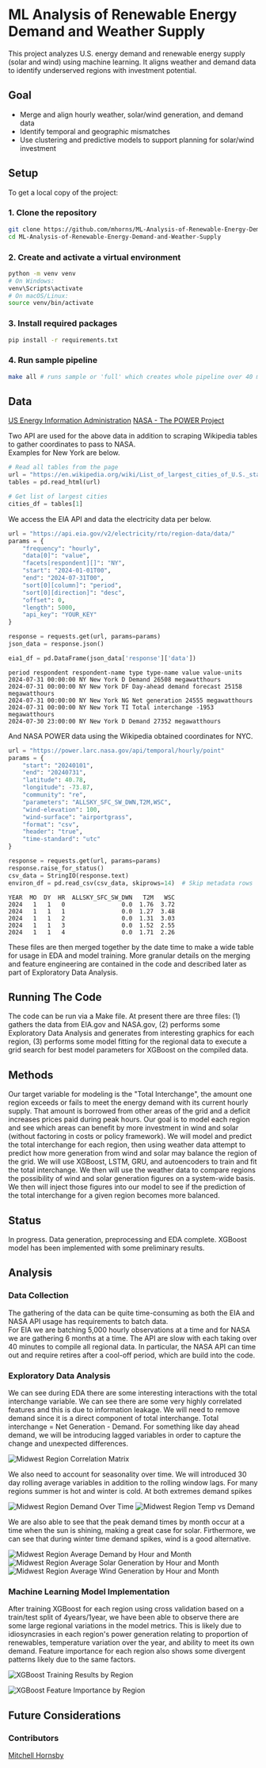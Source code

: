 # ML Analysis of Renewable Energy Demand and Weather Supply

This project analyzes U.S. energy demand and renewable energy supply (solar and wind) using machine learning. It aligns 
weather and demand data to identify underserved regions with investment potential.

## Goal
- Merge and align hourly weather, solar/wind generation, and demand data
- Identify temporal and geographic mismatches
- Use clustering and predictive models to support planning for solar/wind investment

## Setup
To get a local copy of the project:

### 1. Clone the repository
```bash
git clone https://github.com/mhorns/ML-Analysis-of-Renewable-Energy-Demand-and-Weather-Supply.git
cd ML-Analysis-of-Renewable-Energy-Demand-and-Weather-Supply
```

### 2. Create and activate a virtual environment
```bash
python -m venv venv
# On Windows:
venv\Scripts\activate
# On macOS/Linux:
source venv/bin/activate
```

### 3. Install required packages
```bash
pip install -r requirements.txt
```

### 4. Run sample pipeline
```bash
make all # runs sample or 'full' which creates whole pipeline over 40 minutes of downloads
```

## Data

[US Energy Information Administration](https://www.eia.gov/opendata/)
[NASA - The POWER Project](https://power.larc.nasa.gov/)

Two API are used for the above data in addition to scraping Wikipedia tables to gather coordinates to pass to NASA.  
Examples for New York are below.

```python
# Read all tables from the page
url = "https://en.wikipedia.org/wiki/List_of_largest_cities_of_U.S._states_and_territories_by_population"
tables = pd.read_html(url)

# Get list of largest cities
cities_df = tables[1]
```

We access the EIA API and data the electricity data per below.

```python
url = "https://api.eia.gov/v2/electricity/rto/region-data/data/"
params = {
    "frequency": "hourly",
    "data[0]": "value",
    "facets[respondent][]": "NY",
    "start": "2024-01-01T00",
    "end": "2024-07-31T00",
    "sort[0][column]": "period",
    "sort[0][direction]": "desc",
    "offset": 0,
    "length": 5000,
    "api_key": "YOUR_KEY"
}

response = requests.get(url, params=params)
json_data = response.json()

eia1_df = pd.DataFrame(json_data['response']['data'])
```

```text
period respondent respondent-name type type-name value value-units 
2024-07-31 00:00:00 NY New York D Demand 26508 megawatthours 
2024-07-31 00:00:00 NY New York DF Day-ahead demand forecast 25158 megawatthours 
2024-07-31 00:00:00 NY New York NG Net generation 24555 megawatthours 
2024-07-31 00:00:00 NY New York TI Total interchange -1953 megawatthours 
2024-07-30 23:00:00 NY New York D Demand 27352 megawatthours 
```

And NASA POWER data using the Wikipedia obtained coordinates for NYC.

```python
url = "https://power.larc.nasa.gov/api/temporal/hourly/point"
params = {
    "start": "20240101",
    "end": "20240731",
    "latitude": 40.78,
    "longitude": -73.87,
    "community": "re",
    "parameters": "ALLSKY_SFC_SW_DWN,T2M,WSC",
    "wind-elevation": 100,
    "wind-surface": "airportgrass",
    "format": "csv",
    "header": "true",
    "time-standard": "utc"
}

response = requests.get(url, params=params)
response.raise_for_status()
csv_data = StringIO(response.text)
environ_df = pd.read_csv(csv_data, skiprows=14)  # Skip metadata rows
```

```text
YEAR  MO  DY  HR  ALLSKY_SFC_SW_DWN   T2M   WSC
2024   1   1   0                0.0  1.76  3.72
2024   1   1   1                0.0  1.27  3.48
2024   1   1   2                0.0  1.31  3.03
2024   1   1   3                0.0  1.52  2.55
2024   1   1   4                0.0  1.71  2.26
```

These files are then merged together by the date time to make a wide table for usage in EDA and model training.  More 
granular details on the merging and feature engineering are contained in the code and described later as part of 
Exploratory Data Analysis.

## Running The Code

The code can be run via a Make file.  At present there are three files: (1) gathers the data from EIA.gov and NASA.gov,
(2) performs some Exploratory Data Analysis and generates from interesting graphics for each region, (3) performs some 
model fitting for the regional data to execute a grid search for best model parameters for XGBoost on the compiled data.

## Methods

Our target variable for modeling is the "Total Interchange", the amount one region exceeds or fails to meet the energy 
demand with its current hourly supply.  That amount is borrowed from other areas of the grid and a deficit increases 
prices paid during peak hours.  Our goal is to model each region and see which areas can benefit by more investment in 
wind and solar (without factoring in costs or policy framework).  We will model and predict the total interchange for 
each region, then using weather data attempt to predict how more generation from wind and solar may balance the region 
of the grid.  We will use XGBoost, LSTM, GRU, and autoencoders to train and fit the total interchange.  We then will use 
the weather data to compare regions the possibility of wind and solar generation figures on a system-wide basis.  We then 
will inject those figures into our model to see if the prediction of the total interchange for a given region becomes 
more balanced.


## Status

In progress.  Data generation, preprocessing and EDA complete.  XGBoost model has been implemented with some preliminary 
results.  


## Analysis

### Data Collection
The gathering of the data can be quite time-consuming as both the EIA and NASA API usage has requirements to batch data.  
For EIA we are batching 5,000 hourly observations at a time and for NASA we are gathering 6 months at a time.  The API 
are slow with each taking over 40 minutes to compile all regional data.  In particular, the NASA API can time out and 
require retires after a cool-off period, which are build into the code.

### Exploratory Data Analysis
We can see during EDA there are some interesting interactions with the total interchange variable.  We can see there are 
some very highly correlated features and this is due to information leakage.  We will need to remove demand since it is 
a direct component of total interchange.  Total interchange = Net Generation - Demand.  For something like day ahead demand, 
we will be introducing lagged variables in order to capture the change and unexpected differences.  

![Midwest Region Correlation Matrix](figs/MIDW_correl_matrix.png)

We also need to account for seasonality over time.  We will introduced 30 day rolling average variables in addition to the 
rolling window lags.  For many regions summer is hot and winter is cold.  At both extremes demand spikes

![Midwest Region Demand Over Time](figs/MIDW_demand_over_time.png)
![Midwest Region Temp vs Demand](figs/MIDW_t2m_vs_energy_demand.png)

We are also able to see that the peak demand times by month occur at a time when the sun is shining, making a great case 
for solar.  Firthermore, we can see that during winter time demand spikes, wind is a good alternative.

![Midwest Region Average Demand by Hour and Month](figs/MIDW_avg_hrly_demand_by_month.png)
![Midwest Region Average Solar Generation by Hour and Month](figs/MIDW_avg_hrly_solar_gen_by_month.png)
![Midwest Region Average Wind Generation by Hour and Month](figs/MIDW_avg_hrly_wind_gen_by_month.png)


### Machine Learning Model Implementation
After training XGBoost for each region using cross validation based on a train/test split of 4years/1year, we have been 
able to observe there are some large regional variations in the model metrics.  This is likely due to idiosyncrasies in 
each region's power generation relating to proportion of renewables, temperature variation over the year, and ability to 
meet its own demand. Feature importance for each region also shows some divergent patterns likely due to the same factors. 


![XGBoost Training Results by Region](figs/XGBoost_train_results_by_region.png)


![XGBoost Feature Importance by Region](figs/XGBoost_feature_importance_region.png)

## Future Considerations

### Contributors

[Mitchell Hornsby](https://github.com/mhorns)